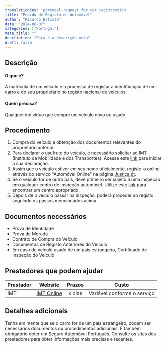 ```yaml
---
translationKey: 'portugal-request_for_car_registration'
title: "Pedido de Registo de Automóvel"
author: "Ricardo Batista"
date: "2024-06-07"
categories: ["Portugal"]
meta_title: ""
description: "Esta é a descrição meta"
draft: false
---
```



## Descrição
#### O que é?
A matrícula de um veículo é o processo de registar a identificação de um carro e do seu proprietário no registo nacional de veículos.

#### Quem precisa?
Qualquer indivíduo que compre um veículo novo ou usado.

## Procedimento
1. Compra do veículo e obtenção dos documentos relevantes do proprietário anterior.
2. Para declarar o usufruto do veículo, é necessário solicitar ao IMT (Instituto da Mobilidade e dos Transportes). Acesse este [link](https://www.imtonline.pt/) para iniciar a sua declaração.
3. Assim que o veículo estiver em seu nome oficialmente, registe-o online através do serviço "Automóvel Online" na página [Justiça.pt](https://justica.gov.pt/).
4. Se o veículo for de outro país, deve primeiro ser sujeito a uma inspeção em qualquer centro de inspeção automóvel. Utilize este [link](https://www.imtonline.pt/) para encontrar um centro apropriado.
5. Depois de o veículo passar na inspeção, poderá proceder ao registo seguindo os passos mencionados acima.

## Documentos necessários
- Prova de Identidade
- Prova de Morada
- Contrato de Compra do Veículo
- Documentos de Registo Anteriores do Veículo
- Em caso de veículo usado de um país estrangeiro, Certificado de Inspeção do Veículo

## Prestadores que podem ajudar
| Prestador        |     Website     |     Prazos    |       Custo      |
| --------------- | --------------- |  :-------------: | :-------------: |
| IMT      | [IMT Online](https://www.imtonline.pt/)      |      x dias      |        Variável conforme o serviço       |

## Detalhes adicionais
Tenha em mente que se o carro for de um país estrangeiro, podem ser necessários documentos ou procedimentos adicionais. É também obrigatório obter um Seguro Automóvel Português. Consulte os sites dos prestadores para obter informações mais precisas e recentes.